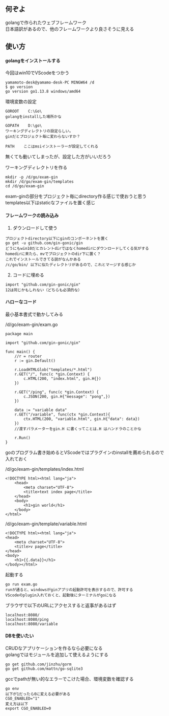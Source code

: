## 何ぞよ
golangで作られたウェブフレームワーク  
日本語訳があるので、他のフレームワークより良さそうに見える  
  
## 使い方

#### golangをインストールする  
今回はwin10でVScodeをつかう  
```
yamamoto-desk@yamamo-desk-PC MINGW64 /d
$ go version
go version go1.13.8 windows/amd64
```
  
環境変数の設定  
```
GOROOT    C:\Go\
golangをinstallした場所かな

GOPATH    D:\go\
ワーキングディレクトリの設定らしい。
ginだとプロジェクト毎に変わらないすか？

PATH    ここはmsiインストーラーが設定してくれる
```
無くても動いてしまったが、設定した方がいいだろう
  
ワーキングディレクトリを作る
```
mkdir -p /d/go/exam-gin
mkdir /d/go/exam-gin/templates
cd /d/go/exam-gin
```
exam-ginの部分をプロジェクト毎にdirectory作る感じで使おうと思う  
templates以下はstaticなファイルを置く感じ
  
#### フレームワークの読み込み

1. ダウンロードして使う
```
プロジェクトdirectory以下にginのコンポーネントを置く
go get -u github.com/gin-gonic/gin
どうにもwin10だとカレントdirではなくhomedirにダウンロードしてくる気がする
homedirに来たら、mvでプロジェクトのdir下に置く？
これでインストールできてる説がなんかある
/c/go/bin/ 以下に似たディレクトリがあるので、これとマージする感じか
```
2. コードに埋める
```
import "github.com/gin-gonic/gin"
12は同じかもしれない（どちらも必須的な）
```
  
#### ハローなコード
最小基本書式で動かしてみる  

/d/go/exam-gin/exam.go
```
package main

import "github.com/gin-gonic/gin"

func main() {
	//r = router
	r := gin.Default()

	r.LoadHTMLGlob("templates/*.html")
	r.GET("/", func(c *gin.Context) {
		c.HTML(200, "index.html", gin.H{})
	})

	r.GET("/ping", func(c *gin.Context) {
		c.JSON(200, gin.H{"message": "pong",})
	})

	data := "variable data"
	r.GET("/variable", func(ctx *gin.Context){
		ctx.HTML(200, "variable.html", gin.H{"data": data})
	})
	//渡すパラメーターをgin.H に書くってことは.H はハンドラのことかな

	r.Run()
}
```
goのプログラム書き始めるとVScodeではプラグインのinstallを薦められるので入れておく  
  
/d/go/exam-gin/templates/index.html
```
<!DOCTYPE html><html lang="ja">
    <head>
        <meta charset="UTF-8">
        <title>text index page</title>
    </head>
    <body>
        <h1>gin world</h1>
    </body>
</html>
```
/d/go/exam-gin/template/variable.html
```
<!DOCTYPE html><html lang="ja">
<head>
    <meta charset="UTF-8">
    <title>v page</title>
</head>
<body>
    <h1>{{.data}}</h1>
</body></html>
```
  
起動する
```
go run exam.go
runが通ると、windowsがginアプリの起動許可を表示するので、許可する
VScodeのplugin入れておくと、起動後にターミナルがgoになる
```
ブラウザで以下のURLにアクセスすると返事があるはず  
```
localhost:8080/
localhost:8080/ping
localhost:8080/variable
```

#### DBを使いたい
CRUDなアプリケーションを作るなら必要になる  
golangではモジュールを追加して使えるようにする  
  
```
go get github.com/jinzhu/gorm
go get github.com/mattn/go-sqlite3
```
  
gccでpathが無い的なエラーでこけた場合、環境変数を確認する
```
go env
以下が1だったら0に変える必要がある
CGO_ENABLED="1"
変え方は以下
export CGO_ENABLED=0
```
  


